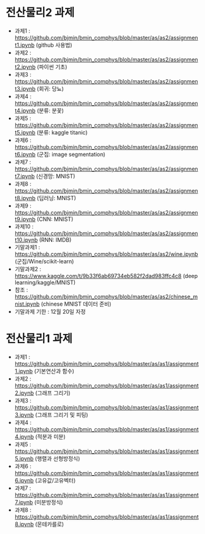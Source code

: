 # 전산물리2 과제

* 과제1 : https://github.com/bjmin/bmin_comphys/blob/master/as/as2/assignment1.ipynb (github 사용법)
* 과제2 : https://github.com/bjmin/bmin_comphys/blob/master/as/as2/assignment2.ipynb (파이썬 기초)
* 과제3 : https://github.com/bjmin/bmin_comphys/blob/master/as/as2/assignment3.ipynb (회귀: 당뇨)
* 과제4 : https://github.com/bjmin/bmin_comphys/blob/master/as/as2/assignment4.ipynb (분류: 분꽃)
* 과제5 : https://github.com/bjmin/bmin_comphys/blob/master/as/as2/assignment5.ipynb (분류: kaggle titanic)
* 과제6 : https://github.com/bjmin/bmin_comphys/blob/master/as/as2/assignment6.ipynb (군집: image segmentation)
* 과제7 : https://github.com/bjmin/bmin_comphys/blob/master/as/as2/assignment7.ipynb (신경망: MNIST)
* 과제8 : https://github.com/bjmin/bmin_comphys/blob/master/as/as2/assignment8.ipynb (딥러닝: MNIST)
* 과제9 : https://github.com/bjmin/bmin_comphys/blob/master/as/as2/assignment9.ipynb (CNN: MNIST)
* 과제10 : https://github.com/bjmin/bmin_comphys/blob/master/as/as2/assignment10.ipynb (RNN: IMDB)
* 기말과제1 : https://github.com/bjmin/bmin_comphys/blob/master/as/as2/wine.ipynb (군집/Wine/scikit-learn)
* 기말과제2 : https://www.kaggle.com/t/9b33f6ab69734eb582f2dad983ffc4c8 (deep learning/kaggle/MNIST) 
* 참조 : https://github.com/bjmin/bmin_comphys/blob/master/as/as2/chinese_mnist.ipynb (chinese MNIST 데이터 준비)
* 기말과제 기한 : 12월 20일 자정


# 전산물리1 과제

* 과제1 : https://github.com/bjmin/bmin_comphys/blob/master/as/as1/assignment1.ipynb (기본연산과 함수)
* 과제2 : https://github.com/bjmin/bmin_comphys/blob/master/as/as1/assignment2.ipynb (그래프 그리기)
* 과제3 : https://github.com/bjmin/bmin_comphys/blob/master/as/as1/assignment3.ipynb (그래프 그리기 및 피팅)
* 과제4 : https://github.com/bjmin/bmin_comphys/blob/master/as/as1/assignment4.ipynb (적분과 미분)
* 과제5 : https://github.com/bjmin/bmin_comphys/blob/master/as/as1/assignment5.ipynb (행렬과 선형방정식)
* 과제6 : https://github.com/bjmin/bmin_comphys/blob/master/as/as1/assignment6.ipynb (고유값/고유벡터)
* 과제7 : https://github.com/bjmin/bmin_comphys/blob/master/as/as1/assignment7.ipynb (미분방정식)
* 과제8 : https://github.com/bjmin/bmin_comphys/blob/master/as/as1/assignment8.ipynb (몬테카를로)

